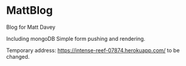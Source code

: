 # MattBlog
Blog for Matt Davey

Including mongoDB
Simple form pushing and rendering.

Temporary address:
https://intense-reef-07874.herokuapp.com/
to be changed.
